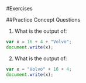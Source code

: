 #Exercises


##Practice Concept Questions
1. What is the output of:
```js
var x = 16 + 4 + "Volvo";
document.write(x);
```

2. What is the output of:
```js
var x = "Volvo" + 16 + 4;
document.write(x);
```

